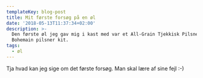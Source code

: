 ```yaml
---
templateKey: blog-post
title: Mit første forsøg på en øl
date: '2018-05-13T11:37:34+02:00'
description: >-
  Den første øl jeg gav mig i kast med var et All-Grain Tjekkisk Pilsner -
  Bohemain pilsner kit.
tags:
  - øl
---
```

Tja hvad kan jeg sige om det første forsøg. Man skal lære af sine fejl :-)
